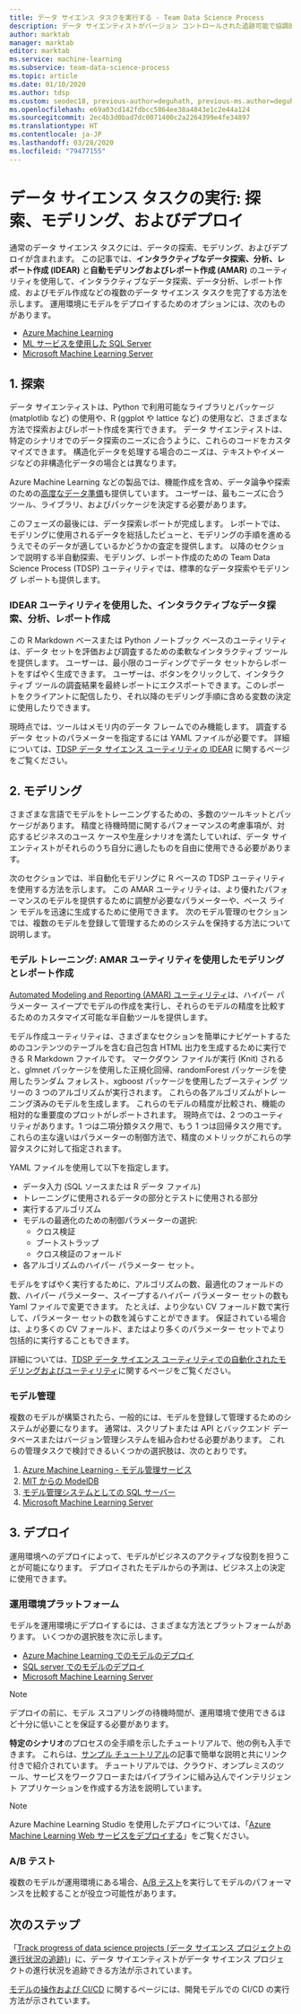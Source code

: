 ```yaml
---
title: データ サイエンス タスクを実行する - Team Data Science Process
description: データ サイエンティストがバージョン コントロールされた追跡可能で協調的な方法でデータ サイエンス プロジェクトを実行する方法。
author: marktab
manager: marktab
editor: marktab
ms.service: machine-learning
ms.subservice: team-data-science-process
ms.topic: article
ms.date: 01/10/2020
ms.author: tdsp
ms.custom: seodec18, previous-author=deguhath, previous-ms.author=deguhath
ms.openlocfilehash: e69a03cd142fdbcc5864ee38a4843e1c2e44a124
ms.sourcegitcommit: 2ec4b3d0bad7dc0071400c2a2264399e4fe34897
ms.translationtype: HT
ms.contentlocale: ja-JP
ms.lasthandoff: 03/28/2020
ms.locfileid: "79477155"
---
```

# <a name="execute-data-science-tasks-exploration-modeling-and-deployment"></a>データ サイエンス タスクの実行: 探索、モデリング、およびデプロイ

通常のデータ サイエンス タスクには、データの探索、モデリング、およびデプロイが含まれます。 この記事では、**インタラクティブなデータ探索、分析、レポート作成 (IDEAR)** と**自動モデリングおよびレポート作成 (AMAR)** のユーティリティを使用して、インタラクティブなデータ探索、データ分析、レポート作成、およびモデル作成などの複数のデータ サイエンス タスクを完了する方法を示します。 運用環境にモデルをデプロイするためのオプションには、次のものがあります。

- [Azure Machine Learning](../index.yml)
- [ML サービスを使用した SQL Server](https://docs.microsoft.com/sql/advanced-analytics/r/r-services)
- [Microsoft Machine Learning Server](https://docs.microsoft.com/machine-learning-server/what-is-machine-learning-server)


## <a name="1--exploration"></a>1.<a name='DataQualityReportUtility-1'></a> 探索 

データ サイエンティストは、Python で利用可能なライブラリとパッケージ (matplotlib など) の使用や、R (ggplot や lattice など) の使用など、さまざまな方法で探索およびレポート作成を実行できます。 データ サイエンティストは、特定のシナリオでのデータ探索のニーズに合うように、これらのコードをカスタマイズできます。 構造化データを処理する場合のニーズは、テキストやイメージなどの非構造化データの場合とは異なります。 

Azure Machine Learning などの製品では、機能作成を含め、データ論争や探索のための[高度なデータ準備](../how-to-create-register-datasets.md)も提供しています。 ユーザーは、最もニーズに合うツール、ライブラリ、およびパッケージを決定する必要があります。 

このフェーズの最後には、データ探索レポートが完成します。 レポートでは、モデリングに使用されるデータを総括したビューと、モデリングの手順を進めるうえでそのデータが適しているかどうかの査定を提供します。 以降のセクションで説明する半自動探索、モデリング、レポート作成のための Team Data Science Process (TDSP) ユーティリティでは、標準的なデータ探索やモデリング レポートも提供します。 

### <a name="interactive-data-exploration-analysis-and-reporting-using-the-idear-utility"></a>IDEAR ユーティリティを使用した、インタラクティブなデータ探索、分析、レポート作成

この R Markdown ベースまたは Python ノートブック ベースのユーティリティは、データ セットを評価および調査するための柔軟なインタラクティブ ツールを提供します。 ユーザーは、最小限のコーディングでデータ セットからレポートをすばやく生成できます。 ユーザーは、ボタンをクリックして、インタラクティブ ツールの調査結果を最終レポートにエクスポートできます。このレポートをクライアントに配信したり、それ以降のモデリング手順に含める変数の決定に使用したりできます。

現時点では、ツールはメモリ内のデータ フレームでのみ機能します。 調査するデータ セットのパラメーターを指定するには YAML ファイルが必要です。 詳細については、[TDSP データ サイエンス ユーティリティの IDEAR](https://github.com/Azure/Azure-TDSP-Utilities/tree/master/DataScienceUtilities/DataReport-Utils) に関するページをご覧ください。


## <a name="2--modeling"></a>2.<a name='ModelingUtility-2'></a> モデリング

さまざまな言語でモデルをトレーニングするための、多数のツールキットとパッケージがあります。 精度と待機時間に関するパフォーマンスの考慮事項が、対応するビジネスのユース ケースや生産シナリオを満たしていれば、データ サイエンティストがそれらのうち自分に適したものを自由に使用できる必要があります。

次のセクションでは、半自動化モデリングに R ベースの TDSP ユーティリティを使用する方法を示します。 この AMAR ユーティリティは、より優れたパフォーマンスのモデルを提供するために調整が必要なパラメーターや、ベース ライン モデルを迅速に生成するために使用できます。
次のモデル管理のセクションでは、複数のモデルを登録して管理するためのシステムを保持する方法について説明します。


### <a name="model-training-modeling-and-reporting-using-the-amar-utility"></a>モデル トレーニング: AMAR ユーティリティを使用したモデリングとレポート作成

[Automated Modeling and Reporting (AMAR) ユーティリティ](https://github.com/Azure/Azure-TDSP-Utilities/tree/master/DataScienceUtilities/Modeling)は、ハイパー パラメーター スイープでモデルの作成を実行し、それらのモデルの精度を比較するためのカスタマイズ可能な半自動ツールを提供します。 

モデル作成ユーティリティは、さまざまなセクションを簡単にナビゲートするためのコンテンツのテーブルを含む自己包含 HTML 出力を生成するために実行できる R Markdown ファイルです。 マークダウン ファイルが実行 (Knit) されると、glmnet パッケージを使用した正規化回帰、randomForest パッケージを使用したランダム フォレスト、xgboost パッケージを使用したブースティング ツリーの 3 つのアルゴリズムが実行されます。 これらの各アルゴリズムがトレーニング済みのモデルを生成します。 これらのモデルの精度が比較され、機能の相対的な重要度のプロットがレポートされます。 現時点では、2 つのユーティリティがあります。1 つは二項分類タスク用で、もう 1 つは回帰タスク用です。 これらの主な違いはパラメーターの制御方法で、精度のメトリックがこれらの学習タスクに対して指定されます。 

YAML ファイルを使用して以下を指定します。

- データ入力 (SQL ソースまたは R データ ファイル) 
- トレーニングに使用されるデータの部分とテストに使用される部分
- 実行するアルゴリズム 
- モデルの最適化のための制御パラメーターの選択:
    - クロス検証 
    - ブートストラップ
    - クロス検証のフォールド
- 各アルゴリズムのハイパー パラメーター セット。 

モデルをすばやく実行するために、アルゴリズムの数、最適化のフォールドの数、ハイパー パラメーター、スイープするハイパー パラメーター セットの数も Yaml ファイルで変更できます。 たとえば、より少ない CV フォールド数で実行して、パラメーター セットの数を減らすことができます。 保証されている場合は、より多くの CV フォールド、またはより多くのパラメーター セットでより包括的に実行することもできます。

詳細については、[TDSP データ サイエンス ユーティリティでの自動化されたモデリングおよびユーティリティ](https://github.com/Azure/Azure-TDSP-Utilities/tree/master/DataScienceUtilities/Modeling)に関するページをご覧ください。

### <a name="model-management"></a>モデル管理
複数のモデルが構築されたら、一般的には、モデルを登録して管理するためのシステムが必要になります。 通常は、スクリプトまたは API とバックエンド データベースまたはバージョン管理システムを組み合わせる必要があります。 これらの管理タスクで検討できるいくつかの選択肢は、次のとおりです。

1. [Azure Machine Learning - モデル管理サービス](../index.yml)
2. [MIT からの ModelDB](http://modeldb.csail.mit.edu:3000/projects) 
3. [モデル管理システムとしての SQL サーバー](https://blogs.technet.microsoft.com/dataplatforminsider/2016/10/17/sql-server-as-a-machine-learning-model-management-system/)
4. [Microsoft Machine Learning Server](https://docs.microsoft.com/sql/advanced-analytics/r/r-server-standalone)

## <a name="3--deployment"></a>3.<a name='Deployment-3'></a> デプロイ

運用環境へのデプロイによって、モデルがビジネスのアクティブな役割を担うことが可能になります。 デプロイされたモデルからの予測は、ビジネス上の決定に使用できます。

### <a name="production-platforms"></a>運用環境プラットフォーム
モデルを運用環境にデプロイするには、さまざまな方法とプラットフォームがあります。 いくつかの選択肢を次に示します。


- [Azure Machine Learning でのモデルのデプロイ](../how-to-deploy-and-where.md)
- [SQL server でのモデルのデプロイ](https://docs.microsoft.com/sql/advanced-analytics/tutorials/sqldev-py6-operationalize-the-model)
- [Microsoft Machine Learning Server](https://docs.microsoft.com/sql/advanced-analytics/r/r-server-standalone)

> [!NOTE]
> デプロイの前に、モデル スコアリングの待機時間が、運用環境で使用できるほど十分に低いことを保証する必要があります。
>
>

**特定のシナリオ**のプロセスの全手順を示したチュートリアルで、他の例も入手できます。 これらは、[サンプル チュートリアル](walkthroughs.md)の記事で簡単な説明と共にリンク付きで紹介されています。 チュートリアルでは、クラウド、オンプレミスのツール、サービスをワークフローまたはパイプラインに組み込んでインテリジェント アプリケーションを作成する方法を説明しています。

> [!NOTE]
> Azure Machine Learning Studio を使用したデプロイについては、「[Azure Machine Learning Web サービスをデプロイする](../studio/deploy-a-machine-learning-web-service.md)」をご覧ください。
>
>

### <a name="ab-testing"></a>A/B テスト
複数のモデルが運用環境にある場合、[A/B テスト](https://en.wikipedia.org/wiki/A/B_testing)を実行してモデルのパフォーマンスを比較することが役立つ可能性があります。 

 
## <a name="next-steps"></a>次のステップ

「[Track progress of data science projects (データ サイエンス プロジェクトの進行状況の追跡)](track-progress.md)」に、データ サイエンティストがデータ サイエンス プロジェクトの進行状況を追跡できる方法が示されています。

[モデルの操作および CI/CD](ci-cd-flask.md) に関するページには、開発モデルでの CI/CD の実行方法が示されています。



